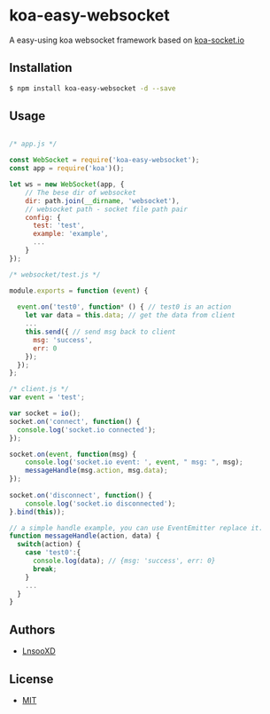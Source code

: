 # koa-easy-websocket
A easy-using koa websocket framework based on [koa-socket.io](https://github.com/LnsooXD/koa-socket.io)

## Installation
```sh
$ npm install koa-easy-websocket -d --save
```

## Usage
```js

/* app.js */

const WebSocket = require('koa-easy-websocket');
const app = require('koa')();

let ws = new WebSocket(app, {
    // The bese dir of websocket
    dir: path.join(__dirname, 'websocket'),
    // websocket path - socket file path pair
    config: {
      test: 'test',
      example: 'example',
      ...
    }
});

/* websocket/test.js */

module.exports = function (event) {
  
  event.on('test0', function* () { // test0 is an action
    let var data = this.data; // get the data from client
    ...
    this.send({ // send msg back to client
      msg: 'success',
      err: 0
    });
  });
};

/* client.js */
var event = 'test';

var socket = io();
socket.on('connect', function() {
  console.log('socket.io connected');
});

socket.on(event, function(msg) {
	console.log('socket.io event: ', event, " msg: ", msg);
	messageHandle(msg.action, msg.data);
});
		
socket.on('disconnect', function() {
	console.log('socket.io disconnected');
}.bind(this));

// a simple handle example, you can use EventEmitter replace it.
function messageHandle(action, data) {
  switch(action) {
    case 'test0':{
      console.log(data); // {msg: 'success', err: 0}
      break;
    }
    ...
  }
}

```

## Authors

- [LnsooXD](https://github.com/LnsooXD)

## License

- [MIT](http://spdx.org/licenses/MIT)
